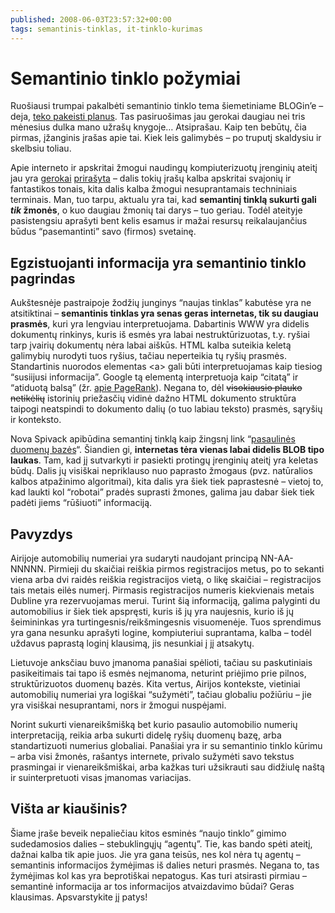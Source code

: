 ```yaml
---
published: 2008-06-03T23:57:32+00:00
tags: semantinis-tinklas, it-tinklo-kurimas
---
```


# Semantinio tinklo požymiai

<p>Ruošiausi trumpai pakalbėti semantinio tinklo tema šiemetiniame BLOGin’e – deja, <a href="https://www.dominykas.lt/2008/04/pizza-expo-paroda-betono-oazeje.html">teko pakeisti planus</a>. Tas pasiruošimas jau gerokai daugiau nei tris mėnesius dulka mano užrašų knygoje… Atsiprašau. Kaip ten bebūtų, čia pirmas, įžanginis įrašas apie tai. Kiek leis galimybės – po truputį skaldysiu ir skelbsiu toliau.</p>
<p>Apie interneto ir apskritai žmogui naudingų kompiuterizuotų įrenginių ateitį jau yra <a href="http://www.balsas.lt/naujiena/189356">gerokai</a> <a href="http://neziniukas.wordpress.com/2007/11/25/interneto-ateitis-semantinis-tinklas/">prirašyta</a> – dalis tokių įrašų kalba apskritai svajonių ir fantastikos tonais, kita dalis kalba žmogui nesuprantamais techniniais terminais. Man, tuo tarpu, aktualu yra tai, kad <strong>semantinį tinklą sukurti gali <em>tik</em> žmonės</strong>, o kuo daugiau žmonių tai darys – tuo geriau. Todėl ateityje pasistengsiu aprašyti bent kelis esamus ir mažai resursų reikalaujančius būdus “pasemantinti” savo (firmos) svetainę.</p>
<p><span id="more-63"></span></p>
<h2>Egzistuojanti informacija yra semantinio tinklo pagrindas</h2>
<p>Aukštesnėje pastraipoje žodžių junginys “naujas tinklas” kabutėse yra ne atsitiktinai – <strong>semantinis tinklas yra senas geras internetas, tik su daugiau prasmės</strong>, kuri yra lengviau interpretuojama. Dabartinis WWW yra didelis dokumentų rinkinys, kuris iš esmės yra labai nestruktūrizuotas, t.y. ryšiai tarp įvairių dokumentų nėra labai aiškūs. HTML kalba suteikia keletą galimybių nurodyti tuos ryšius, tačiau neperteikia tų ryšių prasmės. Standartinis nuorodos elementas &lt;a&gt; gali būti interpretuojamas kaip tiesiog “susiijusi informacija”. Google tą elementą interpretuoja kaip “citatą” ir “atiduotą balsą” (žr. <a href="http://www.nezinau.lt/dar-karta-apie-pagerank-mitai-ir-faktai">apie PageRank</a>). Negana to, dėl <del>visokiausio plauko netikėlių</del> istorinių priežasčių vidinė dažno HTML dokumento struktūra taipogi neatspindi to dokumento dalių (o tuo labiau teksto) prasmės, sąryšių ir konteksto.</p>
<p>Nova Spivack apibūdina semantinį tinklą kaip žingsnį link “<a href="http://novaspivack.typepad.com/nova_spivacks_weblog/2005/10/towards_a_world.html">pasaulinės duomenų bazės</a>“. Šiandien gi, <strong>internetas tėra vienas labai didelis BLOB tipo laukas</strong>. Tam, kad jį sutvarkyti ir pasiekti protingų įrenginių ateitį yra keletas būdų. Dalis jų visiškai nepriklauso nuo paprasto žmogaus (pvz. natūralios kalbos atpažinimo algoritmai), kita dalis yra šiek tiek paprastesnė – vietoj to, kad laukti kol “robotai” pradės suprasti žmones, galima jau dabar šiek tiek padėti jiems “rūšiuoti” informaciją.</p>
<h2>Pavyzdys</h2>
<p>Airijoje automobilių numeriai yra sudaryti naudojant principą NN-AA-NNNNN. Pirmieji du skaičiai reiškia pirmos registracijos metus, po to sekanti viena arba dvi raidės reiškia registracijos vietą, o likę skaičiai – registracijos tais metais eilės numerį. Pirmasis registracijos numeris kiekvienais metais Dubline yra rezervuojamas merui. Turint šią informaciją, galima palyginti du automobilius ir šiek tiek apspręsti, kuris iš jų yra naujesnis, kurio iš jų šeimininkas yra turtingesnis/reikšmingesnis visuomenėje. Tuos sprendimus yra gana nesunku aprašyti logine, kompiuteriui suprantama, kalba – todėl uždavus paprastą loginį klausimą, jis nesunkiai į jį atsakytų.</p>
<p>Lietuvoje anksčiau buvo įmanoma panašiai spėlioti, tačiau su paskutiniais pasikeitimais tai tapo iš esmės neįmanoma, neturint priėjimo prie pilnos, struktūrizuotos duomenų bazės. Kita vertus, Airijos kontekste, vietiniai automobilių numeriai yra logiškai “sužymėti”, tačiau globaliu požiūriu – jie yra visiškai nesuprantami, nors ir žmogui nuspėjami.</p>
<p>Norint sukurti vienareikšmišką bet kurio pasaulio automobilio numerių interpretaciją, reikia arba sukurti didelę ryšių duomenų bazę, arba standartizuoti numerius globaliai. Panašiai yra ir su semantinio tinklo kūrimu – arba visi žmonės, rašantys internete, privalo sužymėti savo tekstus prasmingai ir vienareikšmiškai, arba kažkas turi užsikrauti sau didžiulę naštą ir suinterpretuoti visas įmanomas variacijas.</p>
<h2>Višta ar kiaušinis?</h2>
<p>Šiame įraše beveik nepaliečiau kitos esminės “naujo tinklo” gimimo sudedamosios dalies – stebuklingųjų “agentų”. Tie, kas bando spėti ateitį, dažnai kalba tik apie juos. Jie yra gana teisūs, nes kol nėra tų agentų – semantinis informacijos žymėjimas iš dalies neturi prasmės. Negana to, tas žymėjimas kol kas yra beprotiškai nepatogus. Kas turi atsirasti pirmiau – semantinė informacija ar tos informacijos atvaizdavimo būdai? Geras klausimas. Apsvarstykite jį patys!</p>
